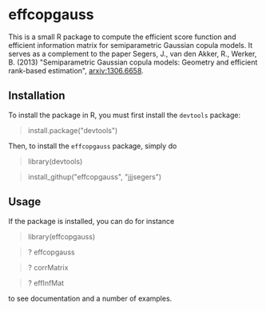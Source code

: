 effcopgauss
===========

This is a small R package to compute the efficient score function and efficient information matrix for semiparametric Gaussian copula models. It serves as a complement to the paper Segers, J., van den Akker, R., Werker, B. (2013) "Semiparametric Gaussian copula models: Geometry and efficient rank-based estimation", [arxiv:1306.6658](http://arxiv.org/abs/1306.6658).

Installation
------------

To install the package in R, you must first install the `devtools` package:

  > install.package("devtools")
  
Then, to install the `effcopgauss` package, simply do

  > library(devtools)
  
  > install_githup("effcopgauss", "jjjsegers")

Usage
-----

If the package is installed, you can do for instance

  > library(effcopgauss)
  
  > ? effcopgauss
  
  > ? corrMatrix
  
  > ? effInfMat
  
to see documentation and a number of examples.